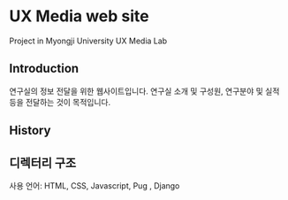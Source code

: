 # UX Media web site

Project in Myongji University UX Media Lab

## Introduction

연구실의 정보 전달을 위한 웹사이트입니다. 연구실 소개 및 구성원, 연구분야 및 실적 등을 전달하는 것이 목적입니다.

## History

## 디렉터리 구조
사용 언어: HTML, CSS, Javascript, Pug , Django
